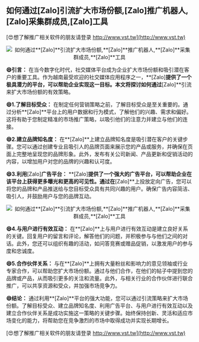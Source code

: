 ## **如何通过**[Zalo]**引流扩大市场份额,**[Zalo]**推广机器人,**[Zalo]**采集群成员,**[Zalo]**工具**

[😍想了解推广相关软件的朋友请登录 http://www.vst.tw](http://www.vst.tw)

 <center><img src="https://vst.tw/MP4/tuiguang/png/1.png" alt="如何通过**[Zalo]**引流扩大市场份额,**[Zalo]**推广机器人,**[Zalo]**采集群成员,**[Zalo]**工具"></center>

**😄引言：**
在当今数字化时代，社交媒体平台成为企业扩大市场份额和吸引潜在客户的重要工具。作为越南最受欢迎的社交媒体应用程序之一，**[Zalo]**提供了一个极具潜力的平台，可以帮助企业实现这一目标。本文将探讨如何通过**[Zalo]**引流来扩大市场份额的有效策略。

**😄1.了解目标受众：**
在制定任何营销策略之前，了解目标受众是至关重要的。通过分析**[Zalo]**平台上的用户数据和行为模式，了解他们的兴趣、需求和偏好。这将有助于您制定精准的市场推广策略，以吸引他们的注意力并建立与他们的连接。

**😄2.建立品牌知名度：**
在**[Zalo]**上建立品牌知名度是吸引潜在客户的关键步骤。您可以通过创建专业且吸引人的品牌页面来展示您的产品或服务，并确保在页面上完整地呈现您的品牌形象。此外，发布有关公司新闻、产品更新和促销活动的内容，以增加用户对您的品牌的兴趣和认可度。

**😄3.利用**[Zalo]**广告平台：**
**[Zalo]**提供了一个强大的广告平台，可以帮助企业在该平台上获得更多曝光和更高的可见性。通过在**[Zalo]**上投放定向广告，您可以将您的品牌和产品推送给与您目标受众具有共同兴趣的用户。确保广告内容简洁、吸引人，并鼓励用户与您的品牌互动。

 <center><img src="https://vst.tw/MP4/tuiguang/png/3.png" alt="如何通过**[Zalo]**引流扩大市场份额,**[Zalo]**推广机器人,**[Zalo]**采集群成员,**[Zalo]**工具"></center>

**😄4.与用户进行有效互动：**
在**[Zalo]**上与用户进行有效互动是建立良好关系的关键。回复用户的留言和评论，解答他们的问题，并积极参与与他们之间的对话。此外，您还可以组织有趣的活动，如问答竞赛或赠品促销，以激发用户的参与度和忠诚度。

**😄5.合作伙伴关系：**
与在**[Zalo]**上拥有大量粉丝和影响力的意见领袖或行业专家合作，可以帮助您扩大市场份额。通过与他们合作，在他们的帖子中提到您的品牌或产品，从而吸引更多的关注和流量。此外，与相关行业的合作伙伴进行联合推广，可以共享资源和受众，并加强市场竞争力。

**😄结论：**
通过利用**[Zalo]**平台的强大功能，您可以通过引流策略来扩大市场份额。了解目标受众、建立品牌知名度、利用广告平台、与用户进行有效互动以及建立合作伙伴关系是成功实施这一策略的关键步骤。始终保持创新、灵活和适应市场变化的能力，将帮助您在竞争激烈的市场中取得成功并实现长期增长。

[😍想了解推广相关软件的朋友请登录 http://www.vst.tw](http://www.vst.tw)



